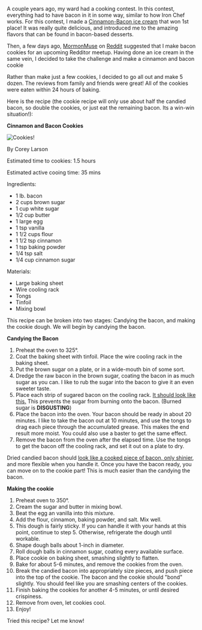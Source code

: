 A couple years ago, my ward had a cooking contest. In this contest, everything had to have bacon in it in some way, similar to how Iron Chef works. For this contest, I made a [Cinnamon-Bacon ice cream](http://www.davidlebovitz.com/2008/03/candied-bacon-i-1/ "It was based on this recipe.") that won 1st place! It was really quite delicious, and introduced me to the amazing flavors  that can be found in bacon-based desserts.

Then, a few days ago, [MormonMuse](http://www.reddit.com/user/MormonMuse "MormonMuse, the Redditor") on [Reddit](http://www.reddit.com/ "Reddit!") suggested that I make bacon cookies for an upcoming Redditor meetup. Having done an ice cream in the same vein, I decided to take the challenge and make a cinnamon and bacon cookie

Rather than make just a few cookies, I decided to go all out and make 5 dozen. The reviews from family and friends were great! All of the cookies were eaten within 24 hours of baking.

Here is the recipe (the cookie recipe will only use about half the candied bacon, so double the cookies, or just eat the remaining bacon. Its a win-win situation!):

**Cinnamon and Bacon Cookies**

![Cookies!](http://i.imgur.com/K7qaT.jpg)

By Corey Larson

Estimated time to cookies: 1.5 hours

Estimated active cooing time: 35 mins

Ingredients:

*   1 lb. bacon
*   2 cups brown sugar
*   1 cup white sugar
*   1/2 cup butter
*   1 large egg
*   1 tsp vanilla
*   1 1/2 cups flour
*   1 1/2 tsp cinnamon
*   1 tsp baking powder
*   1/4 tsp salt
*   1/4 cup cinnamon sugar

Materials:

*   Large baking sheet
*   Wire cooling rack
*   Tongs
*   Tinfoil
*   Mixing bowl

This recipe can be broken into two stages: Candying the bacon, and making the cookie dough. We will begin by candying the bacon.

**Candying the Bacon**

1.  Preheat the oven to 325°.
2.  Coat the baking sheet with tinfoil. Place the wire cooling rack in the baking sheet.
3.  Put the brown sugar on a plate, or in a wide-mouth bin of some sort.
4.  Dredge the raw bacon in the brown sugar, coating the bacon in as much sugar as you can. I like to rub the sugar into the bacon to give it an even sweeter taste.
5.  Place each strip of sugared bacon on the cooling rack. [It should look like this.](http://i.imgur.com/gxGC9.jpg "BACON BACON BACON") This prevents the sugar from burning onto the bacon. (Burned sugar is **DISGUSTING**)
6.  Place the bacon into the oven. Your bacon should be ready in about 20 minutes. I like to take the bacon out at 10 minutes, and use the tongs to drag each piece through the accumulated grease. This makes the end result more moist. You could also use a baster to get the same effect.
7.  Remove the bacon from the oven after the elapsed time. Use the tongs to get the bacon off the cooling rack, and set it out on a plate to dry.

Dried candied bacon should [look like a cooked piece of bacon, only shinier](http://i.imgur.com/VqX7r.jpg "BACON"), and more flexible when you handle it. Once you have the bacon ready, you can move on to the cookie part! This is much easier than the candying the bacon.

**Making the cookie**

1.  Preheat oven to 350°.
2.  Cream the sugar and butter in mixing bowl.
3.  Beat the egg an vanilla into this mixture. 
4.  Add the flour, cinnamon, baking powder, and salt. Mix well.
5.  This dough is fairly sticky. If you can handle it with your hands at this point, continue to step 5. Otherwise, refrigerate the dough until workable.
6.  Shape dough balls about 1-inch in diameter.
7.  Roll dough balls in cinnamon sugar, coating every available surface.
8.  Place cookie on baking sheet, smashing slightly to flatten.
9.  Bake for about 5-6 minutes, and remove the cookies from the oven.
10.  Break the candied bacon into appropriately size pieces, and push piece into the top of the cookie. The bacon and the cookie should "bond" slightly. You should feel like you are smashing centers of the cookies.
11.  Finish baking the cookies for another 4-5 minutes, or until desired crispiness.
12.  Remove from oven, let cookies cool.
13.  Enjoy!

Tried this recipe? Let me know!
